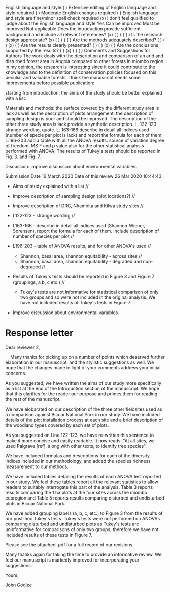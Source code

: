 English language and style
( ) Extensive editing of English language and style required 
( ) Moderate English changes required 
( ) English language and style are fine/minor spell check required 
(x) I don't feel qualified to judge about the English language and style 
Yes	Can be improved	Must be improved	Not applicable
Does the introduction provide sufficient background and include all relevant references?
(x)	( )	( )	( )
Is the research design appropriate?
(x)	( )	( )	( )
Are the methods adequately described?
( )	( )	(x)	( )
Are the results clearly presented?
( )	( )	(x)	( )
Are the conclusions supported by the results?
( )	(x)	( )	( )
Comments and Suggestions for Authors
The work deals with the description and comparison of an arid and disturbed forest area in Angola compared to other forests in miombo region. 
In my opinion, the research is interesting since it could contribute to the knowledge and to the definition of conservation policies focused on this peculiar and valuable forests. I think the manuscript needs some improvements before possible publication: 

starting from introduction: the aims of the study should be better explained with a list.

Materials and methods: the surface covered by the different study area is lack as well as the description of plots arrangement: the description of sampling design is poor and should be improved. The description of the other three study area is lack provide a synthetic description. L. 122-123 strange wording, quote. L. 163-166 describe in detail all indices used (number of specie per plot is lack) and report the formula for each of them. L.196-203 add a table with all the ANOVA results: source of variation degree of freedom, MS F and p value also for the other statistical analysis performed with ANOVA. The results of Tukey's tests should be reported in Fig. 3. and Fig. 7. 

Discussion: improve discussion about environmental variables.

Submission Date
16 March 2020
Date of this review
26 Mar 2020 10:44:43

* Aims of study explained with a list //
* Improve description of sampling design (plot locations?) //
* Improve description of DRC, Nhambita and Kilwa study sites //
* L122-123 - strange wording //
* L163-166 - describe in detail all indices used (Shannon-Wiener, Sorensen), report the formula for each of them. Include description of number of species per plot //
* L196-203 - table of ANOVA results, and for other ANOVA's used //
	* Shannon, basal area, shannon equitability - across sites //
	* Shannon, basal area, shannon equitability - degraded and non-degraded //

* Results of Tukey's tests should be reported in Figure 3 and Figure 7 (groupings, a,b, c etc.) //
	* Tukey's tests are not informative for statistical comparison of only two groups and so were not included in the original analysis. We have not included results of Tukey's tests in Figure 7.

* Improve discussion about environmental variables.

# Response letter

Dear reviewer 2,

    Many thanks for picking up on a number of points which deserved further elaboration in our manuscript, and the stylistic suggestions as well. We hope that the changes made in light of your comments address your initial concerns. 



As you suggested, we have written the aims of our study more specifically as a list at the end of the Introduction section of the manuscript. We hope that this clarifies for the reader our purpose and primes them for reading the rest of the manuscript.

We have elobarated on our description of the three other fieldsites used as a comparison against Bicuar National Park in our study. We have included details of the plot installation process at each site and a brief description of the woodland types covered by each set of plots.

As you suggested on Line 122-123, we have re-written this sentence to make it more concise and easily readable. It now reads: "At all sites, we used Palgrave [ref], along with other texts, to identify tree species".

We have included formulas and descriptions for each of the diversity indices included in our methodology, and added the species richness measurement to our methods.

We have included tables detailing the results of each ANOVA test reported in our study. We feel these tables report all the relevant statistics to allow readers to suitably interrogate this part of the analysis. Table 3 reports results comparing the 1 ha plots at the four sites across the miombo ecoregion and Table 5 reports results comparing disturbed and undisturbed plots in Bicuar National Park.

We have added grouping labels (a, b, c, etc.) to Figure 3 from the results of our post-hoc Tukey's tests. Tukey's tests were not performed on ANOVAs comparing disturbed and undisturbed plots as Tukey's tests are uninformative for comparisons of only two groups, therefore we have not included results of these tests in Figure 7.

Please see the attached .pdf for a full record of our revisions.

Many thanks again for taking the time to provide an informative review. We feel our manuscript is markedly improved for incorporating your suggestions.



Yours,

John Godlee
